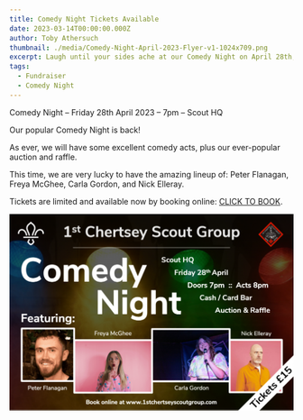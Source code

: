 ```yaml
---
title: Comedy Night Tickets Available
date: 2023-03-14T00:00:00.000Z
author: Toby Athersuch
thumbnail: ./media/Comedy-Night-April-2023-Flyer-v1-1024x709.png
excerpt: Laugh until your sides ache at our Comedy Night on April 28th, 2023, featuring top-notch comedians and exciting auction and raffle. Limited tickets!
tags:
  - Fundraiser
  - Comedy Night
---
```


Comedy Night – Friday 28th April 2023 – 7pm – Scout HQ

Our popular Comedy Night is back!

As ever, we will have some excellent comedy acts, plus our ever-popular auction and raffle.

This time, we are very lucky to have the amazing lineup of: Peter Flanagan, Freya McGhee, Carla Gordon, and Nick Elleray.

Tickets are limited and available now by booking online: [CLICK TO BOOK](https://www.ticketsource.co.uk/1st-chertsey-scout-group/t-yaevaox).

![Comedy Night Flyer](./media/Comedy-Night-April-2023-Flyer-v1-1024x709.png)
